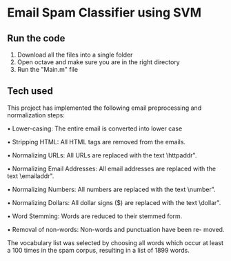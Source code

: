 # Email Spam Classifier using SVM
## Run the code

1. Download all the files into a single folder
2. Open octave and make sure you are in the right directory
3. Run the "Main.m" file

## Tech used
This project has implemented the following email preprocessing and normalization steps:

• Lower-casing: The entire email is converted into lower case

• Stripping HTML: All HTML tags are removed from the emails.

• Normalizing URLs: All URLs are replaced with the text \httpaddr".

• Normalizing Email Addresses: All email addresses are replaced
with the text \emailaddr".

• Normalizing Numbers: All numbers are replaced with the text
\number".

• Normalizing Dollars: All dollar signs ($) are replaced with the text
\dollar".

• Word Stemming: Words are reduced to their stemmed form.

• Removal of non-words: Non-words and punctuation have been re-
moved.

The vocabulary list was selected by choosing all words which occur at least a 100 times in the spam corpus, resulting in a list of 1899 words.


